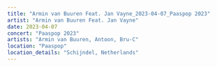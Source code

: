 ```yaml
---
title: "Armin van Buuren Feat. Jan Vayne_2023-04-07_Paaspop 2023"
artist: "Armin van Buuren Feat. Jan Vayne"
date: 2023-04-07
concert: "Paaspop 2023"
artists: "Armin van Buuren, Antoon, Bru-C"
location: "Paaspop"
location_details: "Schijndel, Netherlands"
---
```

